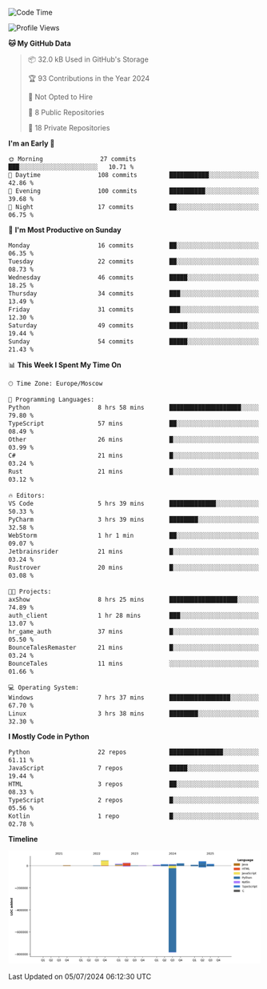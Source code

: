 <!--START_SECTION:waka-->
![Code Time](http://img.shields.io/badge/Code%20Time-389%20hrs%2027%20mins-blue)

![Profile Views](http://img.shields.io/badge/Profile%20Views-0-blue)

**🐱 My GitHub Data** 

> 📦 32.0 kB Used in GitHub's Storage 
 > 
> 🏆 93 Contributions in the Year 2024
 > 
> 🚫 Not Opted to Hire
 > 
> 📜 8 Public Repositories 
 > 
> 🔑 18 Private Repositories 
 > 
**I'm an Early 🐤** 

```text
🌞 Morning                27 commits          ███░░░░░░░░░░░░░░░░░░░░░░   10.71 % 
🌆 Daytime                108 commits         ███████████░░░░░░░░░░░░░░   42.86 % 
🌃 Evening                100 commits         ██████████░░░░░░░░░░░░░░░   39.68 % 
🌙 Night                  17 commits          ██░░░░░░░░░░░░░░░░░░░░░░░   06.75 % 
```
📅 **I'm Most Productive on Sunday** 

```text
Monday                   16 commits          ██░░░░░░░░░░░░░░░░░░░░░░░   06.35 % 
Tuesday                  22 commits          ██░░░░░░░░░░░░░░░░░░░░░░░   08.73 % 
Wednesday                46 commits          █████░░░░░░░░░░░░░░░░░░░░   18.25 % 
Thursday                 34 commits          ███░░░░░░░░░░░░░░░░░░░░░░   13.49 % 
Friday                   31 commits          ███░░░░░░░░░░░░░░░░░░░░░░   12.30 % 
Saturday                 49 commits          █████░░░░░░░░░░░░░░░░░░░░   19.44 % 
Sunday                   54 commits          █████░░░░░░░░░░░░░░░░░░░░   21.43 % 
```


📊 **This Week I Spent My Time On** 

```text
🕑︎ Time Zone: Europe/Moscow

💬 Programming Languages: 
Python                   8 hrs 58 mins       ████████████████████░░░░░   79.80 % 
TypeScript               57 mins             ██░░░░░░░░░░░░░░░░░░░░░░░   08.49 % 
Other                    26 mins             █░░░░░░░░░░░░░░░░░░░░░░░░   03.99 % 
C#                       21 mins             █░░░░░░░░░░░░░░░░░░░░░░░░   03.24 % 
Rust                     21 mins             █░░░░░░░░░░░░░░░░░░░░░░░░   03.12 % 

🔥 Editors: 
VS Code                  5 hrs 39 mins       █████████████░░░░░░░░░░░░   50.33 % 
PyCharm                  3 hrs 39 mins       ████████░░░░░░░░░░░░░░░░░   32.58 % 
WebStorm                 1 hr 1 min          ██░░░░░░░░░░░░░░░░░░░░░░░   09.07 % 
Jetbrainsrider           21 mins             █░░░░░░░░░░░░░░░░░░░░░░░░   03.24 % 
Rustrover                20 mins             █░░░░░░░░░░░░░░░░░░░░░░░░   03.08 % 

🐱‍💻 Projects: 
axShow                   8 hrs 25 mins       ███████████████████░░░░░░   74.89 % 
auth_client              1 hr 28 mins        ███░░░░░░░░░░░░░░░░░░░░░░   13.07 % 
hr_game_auth             37 mins             █░░░░░░░░░░░░░░░░░░░░░░░░   05.50 % 
BounceTalesRemaster      21 mins             █░░░░░░░░░░░░░░░░░░░░░░░░   03.24 % 
BounceTales              11 mins             ░░░░░░░░░░░░░░░░░░░░░░░░░   01.66 % 

💻 Operating System: 
Windows                  7 hrs 37 mins       █████████████████░░░░░░░░   67.70 % 
Linux                    3 hrs 38 mins       ████████░░░░░░░░░░░░░░░░░   32.30 % 
```

**I Mostly Code in Python** 

```text
Python                   22 repos            ███████████████░░░░░░░░░░   61.11 % 
JavaScript               7 repos             █████░░░░░░░░░░░░░░░░░░░░   19.44 % 
HTML                     3 repos             ██░░░░░░░░░░░░░░░░░░░░░░░   08.33 % 
TypeScript               2 repos             █░░░░░░░░░░░░░░░░░░░░░░░░   05.56 % 
Kotlin                   1 repo              █░░░░░░░░░░░░░░░░░░░░░░░░   02.78 % 
```



**Timeline**

![Lines of Code chart](https://raw.githubusercontent.com/adlemx/adlemx/main/assets/bar_graph.png)


 Last Updated on 05/07/2024 06:12:30 UTC
<!--END_SECTION:waka-->
